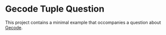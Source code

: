 Gecode Tuple Question
=====================

This project contains a minimal example that occompanies a question
about [Gecode][gecode].

[gecode]: http://www.gecode.org/
